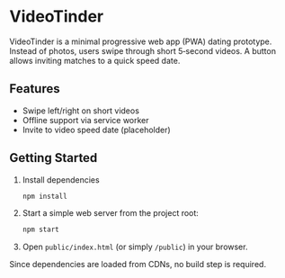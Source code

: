 # VideoTinder

VideoTinder is a minimal progressive web app (PWA) dating prototype. Instead of photos, users swipe through short 5‑second videos. A button allows inviting matches to a quick speed date.

## Features

* Swipe left/right on short videos
* Offline support via service worker
* Invite to video speed date (placeholder)

## Getting Started

1. Install dependencies
   ```bash
   npm install
   ```
2. Start a simple web server from the project root:
   ```bash
   npm start
   ```
3. Open `public/index.html` (or simply `/public`) in your browser.

Since dependencies are loaded from CDNs, no build step is required.
